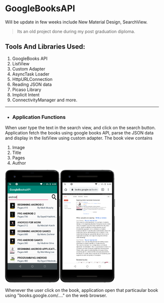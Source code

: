 # GoogleBooksAPI

Will be update in few weeks include New Material Design, SearchView.
>Its an old project done during my post graduation diploma.
## Tools And Libraries Used:


1. GoogleBooks API
4. ListView
3. Custom Adapter
5. AsyncTask Loader
5. HttpURLConnection
6. Reading JSON data
7. Picaso Library
8. Implicit Intent
9. ConnectivityManager
 and more.

___
* ### Application Functions
When user type the text in the search view, and click on the search button. Application fetch the books using google books API, parse the JSON data and display in the listView using custom adapter.
The book view contains
1. Image
2. Title
3. Pages
4. Author

<img src="https://github.com/DavinderSinghKharoud/Images/blob/master/searchAndroid.png" width="180" height="370"><img src="https://github.com/DavinderSinghKharoud/Images/blob/master/implicitIntentBooks.png" width="180" height="370">

Whenever the user click on the book, application open that particaular book using "books.google.com/...." on the web browser.
